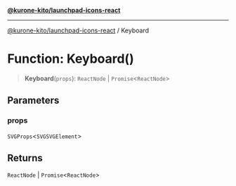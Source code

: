 [**@kurone-kito/launchpad-icons-react**](../README.md)

***

[@kurone-kito/launchpad-icons-react](../globals.md) / Keyboard

# Function: Keyboard()

> **Keyboard**(`props`): `ReactNode` \| `Promise`\<`ReactNode`\>

## Parameters

### props

`SVGProps`\<`SVGSVGElement`\>

## Returns

`ReactNode` \| `Promise`\<`ReactNode`\>
